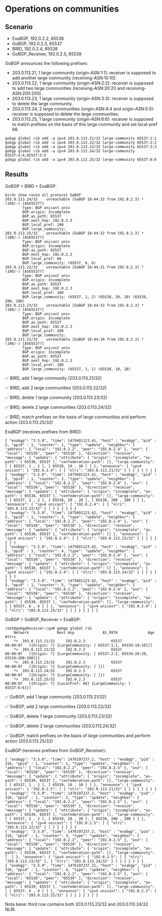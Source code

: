 # Operations on communities

## Scenario

- ExaBGP, 192.0.2.2, 65536
- GoBGP, 192.0.2.3, 65537
- BIRD, 192.0.2.4, 65538
- GoBGP_Receiver, 192.0.2.5, 65539

GoBGP announces the following prefixes:

- 203.0.113.21, 1 large community (origin-ASN:1:1): receiver is supposed to add another large community (receiving-ASN:10:10).
- 203.0.113.22, 1 large community (origin-ASN:2:2): receiver is supposed to add two large communities (receiving-ASN:20:20 and receiving-ASN:200:200).
- 203.0.113.23, 1 large community (origin-ASN:3:3): receiver is supposed to delete the large community.
- 203.0.113.24, 2 large communities (origin-ASN:4:4 and origin-ASN:5:5): receiver is supposed to delete the large communities.
- 203.0.113.25, 1 large community (origin-ASN:6:6): receiver is supposed to match prefixes on the basis of this large community and set local-pref 66.

```
gobgp global rib add -a ipv4 203.0.113.21/32 large-community 65537:1:1
gobgp global rib add -a ipv4 203.0.113.22/32 large-community 65537:2:2
gobgp global rib add -a ipv4 203.0.113.23/32 large-community 65537:3:3
gobgp global rib add -a ipv4 203.0.113.24/32 large-community 65537:4:4,65537:5:5
gobgp global rib add -a ipv4 203.0.113.25/32 large-community 65537:6:6
```

## Results

GoBGP > BIRD > ExaBGP:

```
bird> show route all protocol GoBGP
203.0.113.24/32    unreachable [GoBGP 18:44:32 from 192.0.2.3] * (100/-) [AS65537?]
        Type: BGP unicast univ
        BGP.origin: Incomplete
        BGP.as_path: 65537
        BGP.next_hop: 192.0.2.3
        BGP.local_pref: 100
        BGP.large_community:
203.0.113.25/32    unreachable [GoBGP 18:44:32 from 192.0.2.3] * (100/-) [AS65537?]
        Type: BGP unicast univ
        BGP.origin: Incomplete
        BGP.as_path: 65537
        BGP.next_hop: 192.0.2.3
        BGP.local_pref: 66
        BGP.large_community: (65537, 6, 6)
203.0.113.22/32    unreachable [GoBGP 18:44:31 from 192.0.2.3] * (100/-) [AS65537?]
        Type: BGP unicast univ
        BGP.origin: Incomplete
        BGP.as_path: 65537
        BGP.next_hop: 192.0.2.3
        BGP.local_pref: 100
        BGP.large_community: (65537, 2, 2) (65538, 20, 20) (65538, 200, 200)
203.0.113.23/32    unreachable [GoBGP 18:44:32 from 192.0.2.3] * (100/-) [AS65537?]
        Type: BGP unicast univ
        BGP.origin: Incomplete
        BGP.as_path: 65537
        BGP.next_hop: 192.0.2.3
        BGP.local_pref: 100
        BGP.large_community:
203.0.113.21/32    unreachable [GoBGP 18:44:30 from 192.0.2.3] * (100/-) [AS65537?]
        Type: BGP unicast univ
        BGP.origin: Incomplete
        BGP.as_path: 65537
        BGP.next_hop: 192.0.2.3
        BGP.local_pref: 100
        BGP.large_community: (65537, 1, 1) (65538, 10, 10)
```

:white_check_mark: BIRD, add 1 large community (203.0.113.21/32)

:white_check_mark: BIRD, add 2 large communities (203.0.113.22/32)

:white_check_mark: BIRD, delete 1 large community (203.0.113.23/32)

:white_check_mark: BIRD, delete 2 large communities (203.0.113.24/32)

:white_check_mark: BIRD, match prefixes on the basis of large communities and perform action (203.0.113.25/32)

ExaBGP (receives prefixes from BIRD):

```
{ "exabgp": "3.5.0", "time": 1475601123.41, "host" : "exabgp", "pid" : 5, "ppid" : 1, "counter": 1, "type": "update", "neighbor": { "address": { "local": "192.0.2.2", "peer": "192.0.2.4" }, "asn": { "local": "65536", "peer": "65538" }, "direction": "receive", "message": { "update": { "attribute": { "origin": "incomplete", "as-path": [ 65538, 65537 ], "confederation-path": [], "large-community": [ [ 65537, 1 , 1 ], [ 65538, 10 , 10 ] ] }, "announce": { "ipv4 unicast": { "192.0.2.4": [ { "nlri": "203.0.113.21/32" } ] } } } } } }
{ "exabgp": "3.5.0", "time": 1475601123.41, "host" : "exabgp", "pid" : 5, "ppid" : 1, "counter": 2, "type": "update", "neighbor": { "address": { "local": "192.0.2.2", "peer": "192.0.2.4" }, "asn": { "local": "65536", "peer": "65538" }, "direction": "receive", "message": { "update": { "attribute": { "origin": "incomplete", "as-path": [ 65538, 65537 ], "confederation-path": [], "large-community": [ [ 65537, 2 , 2 ], [ 65538, 20 , 20 ], [ 65538, 200 , 200 ] ] }, "announce": { "ipv4 unicast": { "192.0.2.4": [ { "nlri": "203.0.113.22/32" } ] } } } } } }
{ "exabgp": "3.5.0", "time": 1475601123.42, "host" : "exabgp", "pid" : 5, "ppid" : 1, "counter": 3, "type": "update", "neighbor": { "address": { "local": "192.0.2.2", "peer": "192.0.2.4" }, "asn": { "local": "65536", "peer": "65538" }, "direction": "receive", "message": { "update": { "attribute": { "origin": "incomplete", "as-path": [ 65538, 65537 ], "confederation-path": [] }, "announce": { "ipv4 unicast": { "192.0.2.4": [ { "nlri": "203.0.113.23/32" } ] } } } } } }
{ "exabgp": "3.5.0", "time": 1475601123.42, "host" : "exabgp", "pid" : 5, "ppid" : 1, "counter": 4, "type": "update", "neighbor": { "address": { "local": "192.0.2.2", "peer": "192.0.2.4" }, "asn": { "local": "65536", "peer": "65538" }, "direction": "receive", "message": { "update": { "attribute": { "origin": "incomplete", "as-path": [ 65538, 65537 ], "confederation-path": [] }, "announce": { "ipv4 unicast": { "192.0.2.4": [ { "nlri": "203.0.113.24/32" } ] } } } } } }
{ "exabgp": "3.5.0", "time": 1475601123.42, "host" : "exabgp", "pid" : 5, "ppid" : 1, "counter": 5, "type": "update", "neighbor": { "address": { "local": "192.0.2.2", "peer": "192.0.2.4" }, "asn": { "local": "65536", "peer": "65538" }, "direction": "receive", "message": { "update": { "attribute": { "origin": "incomplete", "as-path": [ 65538, 65537 ], "confederation-path": [], "large-community": [ [ 65537, 6 , 6 ] ] }, "announce": { "ipv4 unicast": { "192.0.2.4": [ { "nlri": "203.0.113.25/32" } ] } } } } } }
```

GoBGP > GoBGP_Receiver > ExaBGP:

```
root@gobgpReceiver:/go# gobgp global rib
    Network             Next Hop             AS_PATH              Age        Attrs
    *>  203.0.113.21/32     192.0.2.3            65537                00:00:07   [{Origin: ?} {LargeCommunity: [ 65537:1:1, 65539:10:10]}]
    *>  203.0.113.22/32     192.0.2.3            65537                00:00:07   [{Origin: ?} {LargeCommunity: [ 65537:2:2, 65539:20:20, 65539:200:200]}]
    *>  203.0.113.23/32     192.0.2.3            65537                00:00:07   [{Origin: ?} {LargeCommunity: [ ]}]
    *>  203.0.113.24/32     192.0.2.3            65537                00:00:07   [{Origin: ?} {LargeCommunity: [ ]}]
    *>  203.0.113.25/32     192.0.2.3            65537                00:00:07   [{Origin: ?} {LocalPref: 66} {LargeCommunity: [ 65537:6:6]}]
```

:white_check_mark: GoBGP, add 1 large community (203.0.113.21/32)

:white_check_mark: GoBGP, add 2 large communities (203.0.113.22/32)

:white_check_mark: GoBGP, delete 1 large community (203.0.113.23/32)

:white_check_mark: GoBGP, delete 2 large communities (203.0.113.24/32)

:white_check_mark: GoBGP, match prefixes on the basis of large communities and perform action (203.0.113.25/32)

ExaBGP (receives prefixes from GoBGP_Receiver):

```
{ "exabgp": "3.5.0", "time": 1476197237.2, "host" : "exabgp", "pid" : 316, "ppid" : 1, "counter": 1, "type": "update", "neighbor": { "address": { "local": "192.0.2.2", "peer": "192.0.2.5" }, "asn": { "local": "65536", "peer": "65539" }, "direction": "receive", "message": { "update": { "attribute": { "origin": "incomplete", "as-path": [ 65539, 65537 ], "confederation-path": [], "large-community": [ [ 65537, 1 , 1 ], [ 65539, 10 , 10 ] ] }, "announce": { "ipv4 unicast": { "192.0.2.5": [ { "nlri": "203.0.113.21/32" } ] } } } } } }
{ "exabgp": "3.5.0", "time": 1476197237.2, "host" : "exabgp", "pid" : 316, "ppid" : 1, "counter": 2, "type": "update", "neighbor": { "address": { "local": "192.0.2.2", "peer": "192.0.2.5" }, "asn": { "local": "65536", "peer": "65539" }, "direction": "receive", "message": { "update": { "attribute": { "origin": "incomplete", "as-path": [ 65539, 65537 ], "confederation-path": [], "large-community": [ [ 65537, 2 , 2 ], [ 65539, 20 , 20 ], [ 65539, 200 , 200 ] ] }, "announce": { "ipv4 unicast": { "192.0.2.5": [ { "nlri": "203.0.113.22/32" } ] } } } } } }
{ "exabgp": "3.5.0", "time": 1476197237.2, "host" : "exabgp", "pid" : 316, "ppid" : 1, "counter": 3, "type": "update", "neighbor": { "address": { "local": "192.0.2.2", "peer": "192.0.2.5" }, "asn": { "local": "65536", "peer": "65539" }, "direction": "receive", "message": { "update": { "attribute": { "origin": "incomplete", "as-path": [ 65539, 65537 ], "confederation-path": [], "large-community": [  ] }, "announce": { "ipv4 unicast": { "192.0.2.5": [ { "nlri": "203.0.113.23/32" }, { "nlri": "203.0.113.24/32" } ] } } } } } }
{ "exabgp": "3.5.0", "time": 1476197237.21, "host" : "exabgp", "pid" : 316, "ppid" : 1, "counter": 4, "type": "update", "neighbor": { "address": { "local": "192.0.2.2", "peer": "192.0.2.5" }, "asn": { "local": "65536", "peer": "65539" }, "direction": "receive", "message": { "update": { "attribute": { "origin": "incomplete", "as-path": [ 65539, 65537 ], "confederation-path": [], "large-community": [ [ 65537, 6 , 6 ] ] }, "announce": { "ipv4 unicast": { "192.0.2.5": [ { "nlri": "203.0.113.25/32" } ] } } } } } }
```

Nota bene: third row contains both 203.0.113.23/32 and 203.0.113.24/32 NLRI.

